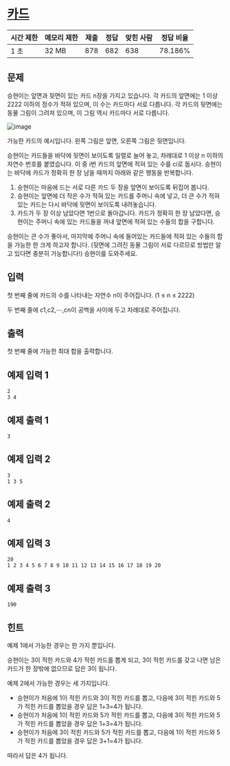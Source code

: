 # [카드](https://www.acmicpc.net/problem/11908)

| 시간 제한 | 메모리 제한 | 제출 | 정답 | 맞힌 사람 | 정답 비율 |
| --- | --- | --- | --- | --- | --- |
| 1 초 | 32 MB | 878 | 682 | 638 | 78.186% |

## 문제

승현이는 앞면과 뒷면이 있는 카드 n장을 가지고 있습니다. 각 카드의 앞면에는 1 이상 2222 이하의 정수가 적혀 있으며, 이 수는 카드마다 서로 다릅니다. 각 카드의 뒷면에는 동물 그림이 그려져 있으며, 이 그림 역시 카드마다 서로 다릅니다.

![image](https://onlinejudgeimages.s3-ap-northeast-1.amazonaws.com/problem/11908/1.png)

가능한 카드의 예시입니다. 왼쪽 그림은 앞면, 오른쪽 그림은 뒷면입니다.

승현이는 카드들을 바닥에 뒷면이 보이도록 일렬로 늘어 놓고, 차례대로 1 이상 n 이하의 자연수 번호를 붙였습니다. 이 중 i번 카드의 앞면에 적혀 있는 수를 ci로 둡시다. 승현이는 바닥에 카드가 정확히 한 장 남을 때까지 아래와 같은 행동을 반복합니다.

1. 승현이는 마음에 드는 서로 다른 카드 두 장을 앞면이 보이도록 뒤집어 봅니다.
2. 승현이는 앞면에 더 작은 수가 적혀 있는 카드를 주머니 속에 넣고, 더 큰 수가 적혀 있는 카드는 다시 바닥에 뒷면이 보이도록 내려놓습니다.
3. 카드가 두 장 이상 남았다면 1번으로 돌아갑니다. 카드가 정확히 한 장 남았다면, 승현이는 주머니 속에 있는 카드들을 꺼내 앞면에 적혀 있는 수들의 합을 구합니다.

승현이는 큰 수가 좋아서, 마지막에 주머니 속에 들어있는 카드들에 적혀 있는 수들의 합을 가능한 한 크게 하고자 합니다. (뒷면에 그려진 동물 그림이 서로 다르므로 방법만 알고 있다면 충분히 가능합니다!) 승현이를 도와주세요.

## 입력

첫 번째 줄에 카드의 수를 나타내는 자연수 n이 주어집니다. (1 ≤ n ≤ 2222)

두 번째 줄에 c1,c2,⋯,cn이 공백을 사이에 두고 차례대로 주어집니다.

## 출력

첫 번째 줄에 가능한 최대 합을 출력합니다.

## 예제 입력 1

```
2
3 4

```

## 예제 출력 1

```
3

```

## 예제 입력 2

```
3
1 3 5

```

## 예제 출력 2

```
4

```

## 예제 입력 3

```
20
1 2 3 4 5 6 7 8 9 10 11 12 13 14 15 16 17 18 19 20

```

## 예제 출력 3

```
190

```

## 힌트

예제 1에서 가능한 경우는 한 가지 뿐입니다.

승현이는 3이 적힌 카드와 4가 적힌 카드를 뽑게 되고, 3이 적힌 카드를 갖고 나면 남은 카드가 한 장밖에 없으므로 답은 3이 됩니다.

예제 2에서 가능한 경우는 세 가지입니다.

- 승현이가 처음에 1이 적힌 카드와 3이 적힌 카드를 뽑고, 다음에 3이 적힌 카드와 5가 적힌 카드를 뽑았을 경우 답은 1+3=4가 됩니다.
- 승현이가 처음에 1이 적힌 카드와 5가 적힌 카드를 뽑고, 다음에 3이 적힌 카드와 5가 적힌 카드를 뽑았을 경우 답은 1+3=4가 됩니다.
- 승현이가 처음에 3이 적힌 카드와 5가 적힌 카드를 뽑고, 다음에 1이 적힌 카드와 5가 적힌 카드를 뽑았을 경우 답은 3+1=4가 됩니다.

따라서 답은 4가 됩니다.
